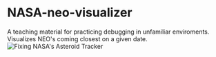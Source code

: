# NASA-neo-visualizer
A teaching material for practicing debugging in unfamiliar enviroments. Visualizes NEO's coming closest on a given date.
![Fixing NASA's Asteroid Tracker](https://user-images.githubusercontent.com/6415123/220807561-b05c12ff-9962-4584-892f-2a470322abbe.jpg)
